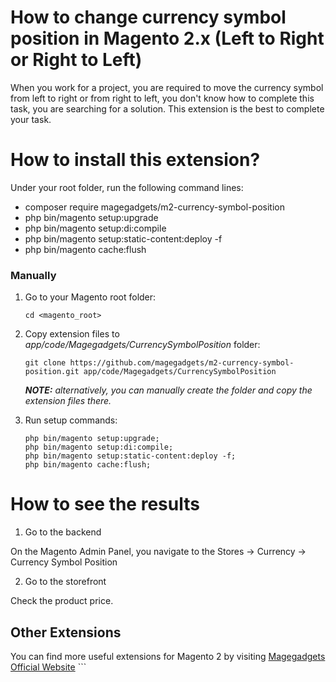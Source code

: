 # How to change currency symbol position in Magento 2.x (Left to Right or Right to Left)
When you work for a project, you are required to move the currency symbol from left to right or from right to left, you don't know how to complete this task, you are searching for a solution. This extension is the best to complete your task.

# How to install this extension?

Under your root folder, run the following command lines:

- composer require magegadgets/m2-currency-symbol-position
- php bin/magento setup:upgrade
- php bin/magento setup:di:compile
- php bin/magento setup:static-content:deploy -f
- php bin/magento cache:flush

### Manually
1) Go to your Magento root folder:
    
    ```
    cd <magento_root>
    ```
   
2) Copy extension files to *app/code/Magegadgets/CurrencySymbolPosition* folder:
    ```
    git clone https://github.com/magegadgets/m2-currency-symbol-position.git app/code/Magegadgets/CurrencySymbolPosition
    ```
    ***NOTE:*** *alternatively, you can manually create the folder and copy the extension files there.*
    
3) Run setup commands:

    ```
    php bin/magento setup:upgrade;
    php bin/magento setup:di:compile;
    php bin/magento setup:static-content:deploy -f;
    php bin/magento cache:flush;

# How to see the results

1. Go to the backend

On the Magento Admin Panel, you navigate to the Stores → Currency → Currency Symbol Position

2. Go to the storefront

Check the product price.

## Other Extensions
You can find more useful extensions for Magento 2 by visiting [Magegadgets Official Website](https://www.magegadgets.com/)
    ```